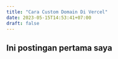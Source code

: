 ```yaml
---
title: "Cara Custom Domain Di Vercel"
date: 2023-05-15T14:53:41+07:00
draft: false
---
```


## Ini postingan pertama saya